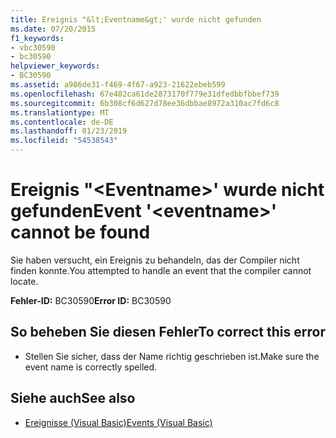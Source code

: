 ```yaml
---
title: Ereignis "&lt;Eventname&gt;' wurde nicht gefunden
ms.date: 07/20/2015
f1_keywords:
- vbc30590
- bc30590
helpviewer_keywords:
- BC30590
ms.assetid: a986de31-f469-4f67-a923-21622ebeb599
ms.openlocfilehash: 67e402ca61de2873170f779e31dfedbbfbbef739
ms.sourcegitcommit: 6b308cf6d627d78ee36dbbae8972a310ac7fd6c8
ms.translationtype: MT
ms.contentlocale: de-DE
ms.lasthandoff: 01/23/2019
ms.locfileid: "54538543"
---
```

# <a name="event-lteventnamegt-cannot-be-found"></a><span data-ttu-id="fcaef-102">Ereignis "&lt;Eventname&gt;' wurde nicht gefunden</span><span class="sxs-lookup"><span data-stu-id="fcaef-102">Event '&lt;eventname&gt;' cannot be found</span></span>
<span data-ttu-id="fcaef-103">Sie haben versucht, ein Ereignis zu behandeln, das der Compiler nicht finden konnte.</span><span class="sxs-lookup"><span data-stu-id="fcaef-103">You attempted to handle an event that the compiler cannot locate.</span></span>  
  
 <span data-ttu-id="fcaef-104">**Fehler-ID:** BC30590</span><span class="sxs-lookup"><span data-stu-id="fcaef-104">**Error ID:** BC30590</span></span>  
  
## <a name="to-correct-this-error"></a><span data-ttu-id="fcaef-105">So beheben Sie diesen Fehler</span><span class="sxs-lookup"><span data-stu-id="fcaef-105">To correct this error</span></span>  
  
-   <span data-ttu-id="fcaef-106">Stellen Sie sicher, dass der Name richtig geschrieben ist.</span><span class="sxs-lookup"><span data-stu-id="fcaef-106">Make sure the event name is correctly spelled.</span></span>  
  
## <a name="see-also"></a><span data-ttu-id="fcaef-107">Siehe auch</span><span class="sxs-lookup"><span data-stu-id="fcaef-107">See also</span></span>
- [<span data-ttu-id="fcaef-108">Ereignisse (Visual Basic)</span><span class="sxs-lookup"><span data-stu-id="fcaef-108">Events (Visual Basic)</span></span>](~/docs/visual-basic/programming-guide/language-features/events/index.md)
